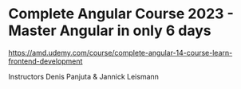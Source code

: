 # Complete Angular Course 2023 - Master Angular in only 6 days

https://amd.udemy.com/course/complete-angular-14-course-learn-frontend-development

Instructors
Denis Panjuta & Jannick Leismann
